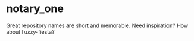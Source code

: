 # notary_one
Great repository names are short and memorable. Need inspiration? How about fuzzy-fiesta?
